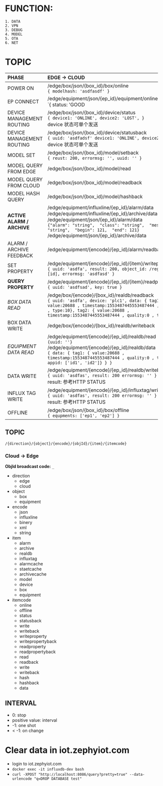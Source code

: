 # FUNCTION:
	1. DATA
	2. VPN
	3. DEBUG
	4. MODEL
	5. OTA
	6. NET

# TOPIC
| PHASE | EDGE -> CLOUD | CLOUD -> EDGE |
| :--- | :--- | :--- |
| POWER ON | /edge/box/json/{box_id}/box/online<br>`{ modelhash: 'asdfasdf' }` | |
| EP CONNECT | /edge/equipment/json/{ep_id}/equipment/online<br>`{ status: 'GOOD | BAD | LOST' }` | |
| DEVICE MANAGEMENT ROUTING | /edge/box/json/{box_id}/device/status<br>`{ device1: 'ONLINE', device2: 'LOST', }`<br>device 状态可单个发送 | |
| DEVICE MANAGEMENT ROUTING | /edge/box/json/{box_id}/device/statusback<br>`{ uuid: 'asdfadsf' device1: 'ONLINE', device2: 'LOST', }`<br>device 状态可单个发送 | /cloud/box/json/{box_id}/device/status<br>`{ uuid: 'sdfasdf', device: /sdfs/; }` |
| MODEL SET | /edge/box/json/{box_id}/model/setback<br>`{ reust: 200, errormsg: '', uuid: '' }` | /cloud/box/json/{box_id}/model/set<br>`{ uuid: 'sdfs', hash: '', model: {} }` |
| MODEL QUERY FROM EDGE | /edge/box/json/{box_id}/model/read | /cloud/box/json/{box_id}/model/readback |
| MODEL QUERY FROM CLOUD | /edge/box/json/{box_id}/model/readback | /cloud/box/json/{box_id}/model/read |
| MODEL HASH QUERY | /edge/box/json/{box_id}/model/hashback | /cloud/box/json/{box_id}/model/hash |
| **ACTIVE ALARM / ARCHIVE** | /edge/equipment/influxline/{ep_id}/alarm/data<br>/edge/equipment/influxline/{ep_id}/archive/data<br>/edge/equipment/json/{ep_id}/alarm/data<br>`{"alarm": "string",  "class": "string",  "message": "string",  "begin": 121,  "end": 121}`<br>/edge/equipment/json/{ep_id}/archive/data<br> | |
| ALARM / ARCHIVE FEEDBACK | /edge/equipment/{encode}/{ep_id}/alarm/readback<br> | /cloud/equipment/json/{ep_id}/{item}/read<br>`{uuid: '', encode: 'influxline', object_id: '*'}` |
| SET PROPERTY | /edge/equipment/{encode}/{ep_id}/{item}/writepropertyback<br>`{ uuid: 'asdfa', result: 200, object_id: /regex/ or [id], errormsg: 'asdfasd' }` | /cloud/equipment/{encode}/{ep_id}/{item}/writeproperty<br>`{ uuit: 'asdfa', object_id: /regex/ or [id], enable: true or false }` |
| **QUERY PROPERTY** | /edge/equipment/{encode}/{ep_id}/{item}/readpropertyback<br>`{ uuid: 'asdfsad', key: true }` | /cloud/equipment/{encode}/{ep_id}/{item}/property/readproperty<br>`{ uuid: 'asdfasd', object_id: /regex/ or [id], }` |
| *BOX DATA READ* | /edge/box/{encode}/{box_id}/realdb/readback<br>`{ uuid: 'asdfa', device: 'plc1', data: { tag1: { value:20688 , timestamp:1553487445553487444 , quality:0 , type:10}, tag2: { value:20688 , timestamp:1553487445553487444 , quality:0 , type:10} } }` | /cloud/box/{encode}/{box_id}/realdb/read<br>`{ uuid: 'asdfa', device: 'plc1', tag: /regex/ or [id] }`<br>只读一次 |
| BOX DATA WRITE | /edge/box/{encode}/{box_id}/realdb/writeback<br> | /cloud/box/{encode}/{box_id}/realdb/write<br> |
| *EQUIPMENT DATA READ* | /edge/equipment/{encode}/{ep_id}/realdb/read<br>`{uuid: ''}`<br>/edge/equipment/{encode}/{ep_id}/realdb/data<br>`{ data: { tag1: { value:20688 , timestamp:1553487445553487444 , quality:0 , type:10, appid: ['id1', 'id2']} } }` | /cloud/equipment/{encode}/{ep_id}/realdb/read<br>`{ uuid: 'sadf', interval: {appid1: 1000, appid2: 2000}, etag: /regex/ or [id]}` |
| DATA WRITE | /edge/equipment/{encode}/{ep_id}/realdb/writeback<br>`{ uuid: 'asdfas', result: 200 errormsg: '' }`<br>result: 参考HTTP STATUS | /cloud/equipment/{encode}/{ep_id}/realdb/write<br>`{ uuid: 'asdfasdf', etagName: 'etag1', value: 2000 }` |
| INFLUX TAG WRITE | /edge/equipment/{encode}/{ep_id}/influxtag/writeback<br>`{ uuid: 'asdfas', result: 200 errormsg: '' }`<br>result: 参考HTTP STATUS | /cloud/equipment/{encode}/{ep_id}/influxtag/write<br>`{ uuid: 'asdfasdf', influxtags: {tag1: '', tag2: ''} }` |
| OFFLINE | /edge/box/json/{box_id}/box/offline<br>`{ equpments: ['ep1', 'ep2'] }` | |

## TOPIC
`/{direction}/{object}/{encode}/{objId}/{item}/{itemcode}`

### Cloud -> Edge
**ObjId broadcast code:** `_`

- direction
  - edge
  - cloud
- object
  - box
  - equipment
- encode
  - json
  - influxline
  - binery
  - xml
  - string
- item
  - alarm
  - archive
  - realdb
  - influxtag
  - alarmcache
  - staetcache
  - archivecache
  - model
  - device
  - box
  - equipment
- itemcode
  - online
  - offline
  - status
  - statusback
  - write
  - writeback
  - writeproperty
  - writepropertyback
  - readproperty
  - readpropertyback
  - read
  - readback
  - write
  - writeback
  - hash
  - hashback
  - data

## INTERVAL
- 0: stop
- positive value: interval
- -1: one shot
- < -1: on change

# Clear data in iot.zephyiot.com
- login to iot.zephyiot.com
- `docker exec -it influxdb-dev bash`
- `curl -XPOST "http://localhost:8086/query?pretty=true" --data-urlencode "q=DROP DATABASE test"`